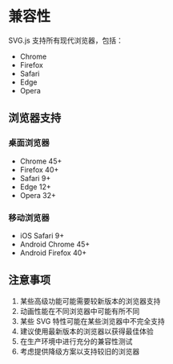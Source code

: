 # 兼容性

SVG.js 支持所有现代浏览器，包括：

- Chrome
- Firefox
- Safari
- Edge
- Opera

## 浏览器支持

### 桌面浏览器

- Chrome 45+
- Firefox 40+
- Safari 9+
- Edge 12+
- Opera 32+

### 移动浏览器

- iOS Safari 9+
- Android Chrome 45+
- Android Firefox 40+

## 注意事项

1. 某些高级功能可能需要较新版本的浏览器支持
2. 动画性能在不同浏览器中可能有所不同
3. 某些 SVG 特性可能在某些浏览器中不完全支持
4. 建议使用最新版本的浏览器以获得最佳体验
5. 在生产环境中进行充分的兼容性测试
6. 考虑提供降级方案以支持较旧的浏览器
